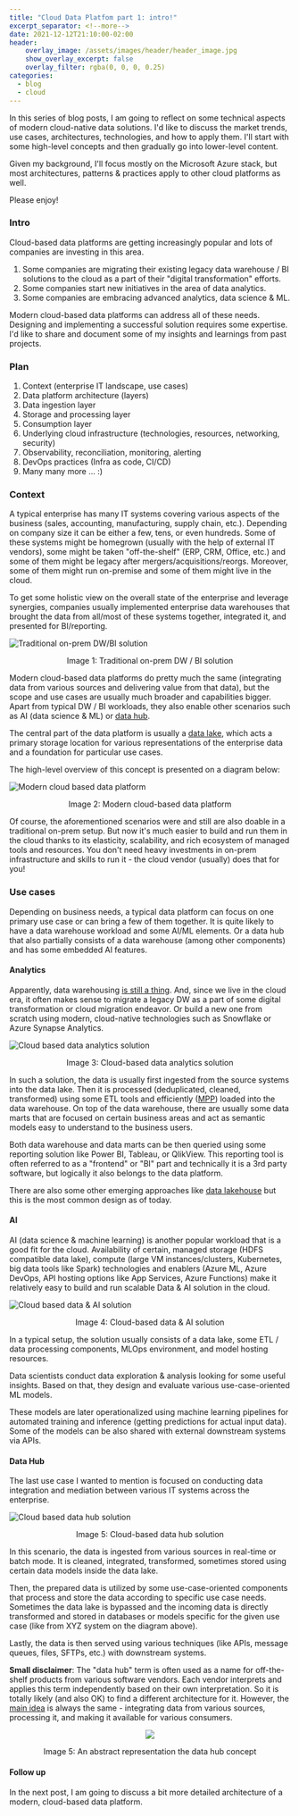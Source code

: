```yaml
---
title: "Cloud Data Platfom part 1: intro!"
excerpt_separator: <!--more-->
date: 2021-12-12T21:10:00-02:00
header:
    overlay_image: /assets/images/header/header_image.jpg
    show_overlay_excerpt: false
    overlay_filter: rgba(0, 0, 0, 0.25)
categories:
  - blog
  - cloud
---
```


In this series of blog posts, I am going to reflect on some technical aspects of modern cloud-native data solutions. I'd like to discuss the market trends, use cases, architectures, technologies, and how to apply them. I'll start with some high-level concepts and then gradually go into lower-level content.

Given my background, I'll focus mostly on the Microsoft Azure stack, but most architectures, patterns & practices apply to other cloud platforms as well.

Please enjoy!

<!--more-->

### Intro

Cloud-based data platforms are getting increasingly popular and lots of companies are investing in this area.

1. Some companies are migrating their existing legacy data warehouse / BI solutions to the cloud as a part of their "digital transformation" efforts.
2. Some companies start new initiatives in the area of data analytics.
3. Some companies are embracing advanced analytics, data science & ML.

Modern cloud-based data platforms can address all of these needs. Designing and implementing a successful solution requires some expertise. I'd like to share and document some of my insights and learnings from past projects.

### Plan

1. Context (enterprise IT landscape, use cases)
2. Data platform architecture (layers)
3. Data ingestion layer
4. Storage and processing layer
5. Consumption layer
6. Underlying cloud infrastructure (technologies, resources, networking, security)
7. Observability, reconciliation, monitoring, alerting
8. DevOps practices (Infra as code, CI/CD)
9. Many many more ... :)

### Context

A typical enterprise has many IT systems covering various aspects of the business (sales, accounting, manufacturing, supply chain, etc.). Depending on company size it can be either a few, tens, or even hundreds. Some of these systems might be homegrown (usually with the help of external IT vendors), some might be taken "off-the-shelf" (ERP, CRM, Office, etc.) and some of them might be legacy after mergers/acquisitions/reorgs. Moreover, some of them might run on-premise and some of them might live in the cloud.

To get some holistic view on the overall state of the enterprise and leverage synergies, companies usually implemented enterprise data warehouses that brought the data from all/most of these systems together, integrated it, and presented for BI/reporting.

![Traditional on-prem DW/BI solution](/assets/images/2021-12-12-cdp-intro/traditional-bi.svg)
<p style="text-align: center;">Image 1: Traditional on-prem DW / BI solution</p>

Modern cloud-based data platforms do pretty much the same (integrating data from various sources and delivering value from that data), but the scope and use cases are usually much broader and capabilities bigger. Apart from typical DW / BI workloads, they also enable other scenarios such as AI (data science & ML) or [data hub](https://towardsdatascience.com/what-is-a-data-hub-41d2ac34c270).

The central part of the data platform is usually a [data lake](https://databricks.com/discover/data-lakes/introduction), which acts a primary storage location for various representations of the enterprise data and a foundation for particular use cases. 

The high-level overview of this concept is presented on a diagram below:

![Modern cloud based data platform](/assets/images/2021-12-12-cdp-intro/use-cases.svg)
<p style="text-align: center;">Image 2: Modern cloud-based data platform</p>

Of course, the aforementioned scenarios were and still are also doable in a traditional on-prem setup. But now it's much easier to build and run them in the cloud thanks to its elasticity, scalability, and rich ecosystem of managed tools and resources. You don't need heavy investments in on-prem infrastructure and skills to run it - the cloud vendor (usually) does that for you!

### Use cases

Depending on business needs, a typical data platform can focus on one primary use case or can bring a few of them together. It is quite likely to have a data warehouse workload and some AI/ML elements. Or a data hub that also partially consists of a data warehouse (among other components) and has some embedded AI features.


#### Analytics

Apparently, data warehousing [is still a thing](https://www.linkedin.com/pulse/data-lake-architecture-bill-inmon/). And, since we live in the cloud era, it often makes sense to migrate a legacy DW as a part of some digital transformation or cloud migration endeavor. Or build a new one from scratch using modern, cloud-native technologies such as Snowflake or Azure Synapse Analytics.

![Cloud based data analytics solution](/assets/images/2021-12-12-cdp-intro/analytics.svg)
<p style="text-align: center;">Image 3: Cloud-based data analytics solution</p>

In such a solution, the data is usually first ingested from the source systems into the data lake. Then it is processed (deduplicated, cleaned, transformed) using some ETL tools and efficiently ([MPP](https://www.sisense.com/glossary/mpp-database/)) loaded into the data warehouse. On top of the data warehouse, there are usually some data marts that are focused on certain business areas and act as semantic models easy to understand to the business users.

Both data warehouse and data marts can be then queried using some reporting solution like Power BI, Tableau, or QlikView. This reporting tool is often referred to as a "frontend" or "BI" part and technically it is a 3rd party software, but logically it also belongs to the data platform.

There are also some other emerging approaches like [data lakehouse](https://databricks.com/blog/2020/01/30/what-is-a-data-lakehouse.html) but this is the most common design as of today.

#### AI

AI (data science & machine learning) is another popular workload that is a good fit for the cloud. Availability of certain, managed storage (HDFS compatible data lake), compute (large VM instances/clusters, Kubernetes, big data tools like Spark) technologies and enablers (Azure ML, Azure DevOps, API hosting options like App Services, Azure Functions) make it relatively easy to build and run scalable Data & AI solution in the cloud.

![Cloud based data & AI solution](/assets/images/2021-12-12-cdp-intro/ai.svg)
<p style="text-align: center;">Image 4: Cloud-based data & AI solution</p>

In a typical setup, the solution usually consists of a data lake, some ETL / data processing components, MLOps environment, and model hosting resources. 

Data scientists conduct data exploration & analysis looking for some useful insights. Based on that, they design and evaluate various use-case-oriented ML models.

These models are later operationalized using machine learning pipelines for automated training and inference (getting predictions for actual input data). Some of the models can be also shared with external downstream systems via APIs.

#### Data Hub

The last use case I wanted to mention is focused on conducting data integration and mediation between various IT systems across the enterprise.

![Cloud based data hub solution](/assets/images/2021-12-12-cdp-intro/data-hub.svg)
<p style="text-align: center;">Image 5: Cloud-based data hub solution</p>

In this scenario, the data is ingested from various sources in real-time or batch mode. It is cleaned, integrated, transformed, sometimes stored using certain data models inside the data lake.

Then, the prepared data is utilized by some use-case-oriented components that process and store the data according to specific use case needs. Sometimes the data lake is bypassed and the incoming data is directly transformed and stored in databases or models specific for the given use case (like from XYZ system on the diagram above).

Lastly, the data is then served using various techniques (like APIs, message queues, files, SFTPs, etc.) with downstream systems.

**Small disclaimer**: The "data hub" term is often used as a name for off-the-shelf products from various software vendors. Each vendor interprets and applies this term independently based on their own interpretation. So it is totally likely (and also OK) to find a different architecture for it. However, the <ins>main idea</ins> is always the same - integrating data from various sources, processing it, and making it available for various consumers.
<p align="center">
  <img src="/assets/images/2021-12-12-cdp-intro/data-hub-abstract.svg" />
</p>
<p style="text-align: center;">Image 5: An abstract representation the data hub concept</p>

#### Follow up

In the next post, I am going to discuss a bit more detailed architecture of a modern, cloud-based data platform.